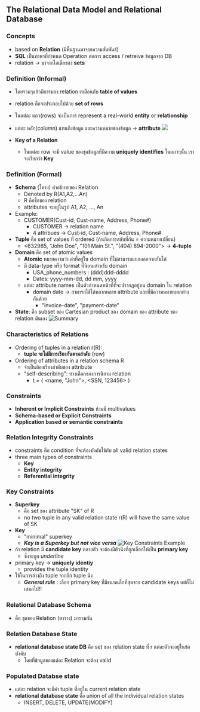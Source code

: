 ## The Relational Data Model and Relational Database

### Concepts
- based on **Relation** (มีพื้นฐานมาจากความสัมพันธ์)
- **SQL** เป็นภาษาที่กำหนด Operation ต่อการ access / retreive ข้อมูลจาก DB
- relation -> มาจากไอเดียของ **sets**

### Definition (Informal)
- โดยรวมๆแล้วมีการมอง relation เหมือนกับ **table of values**
- relation คือจะประกอบไปด้วย **set of rows**
- ในแต่ละ แถว(rows) จะเป็นการ represent a real-world **entity** or **relationship**
- แต่ละ หลัก(column) แทนถึงข้อมูล และความหมายของข้อมูล -> **attribute**
![](https://media.discordapp.net/attachments/1014398974649708624/1021246248717668382/unknown.png)

- **Key of a Relation**
  - ในแต่ละ row จะมี value ของชุดข้อมูลที่มีความ **uniquely identifies** ในแถวๆนั้น เราจะเรียกว่า **Key**

### Definition (Formal)
- **Schema** (โครง) คำอธิบายของ Relation
  - Denoted by R(A1,A2,...An)
  - R คือชื่อของ relation
  - attributes จะอยู่ในรูป A1, A2, ..., An
- Example:
  - CUSTOMER(Cust-id, Cust-name, Address, Phone#)
    - CUSTOMER -> relation name
    - 4 attribues -> Cust-id, Cust-name, Address, Phone#
- **Tuple** คือ set of values ที่ ordered (ถ้าเกิดการสลับที่กัน = ความหมายเปลี่ยน)
  - <632985, "John Doe", "101 Main St.", "(404) 894-2000"> -> **4-tuple**
- **Domain** คือ set of atomic values
  - **Atomic** หมายความว่า ค่าที่อยู่ใน domain ที่ไม่สามารถแยกออกจากกันได้
  - มี data-type หรือ format ที่นิยามสำหรับ domain
    - USA_phone_numbers : (ddd)ddd-dddd
    - Dates: yyyy-mm-dd, dd mm, yyyy
  - แต่ละ attribute  names เป็นตัวกำหนดหน้าที่ที่จะปรากฎอยู่บน domain ใน relation
    - domain date -> สามารถใช้ได้หลากหลาย attribute และที่มีความหมายแตกต่างกันด้วย
      - "invoice-date", "payment-date"
- **State**: คือ subset ของ Cartesian product ของ domain ของ attribute ของ relation มันเอง
![Summary](https://media.discordapp.net/attachments/1014398974649708624/1021253440011243590/unknown.png)

### Characteristics of Relations
- Ordering of tuples in a relation r(R):
  - **tuple จะไม่มีการเรียงกันตามลำดับ** (row)
- Ordering of attributes in a relation schema R
  - จำเป็นต้องเรียงลำดับของ attribute
  - "self-describing": ทางเลือกของการนิยาม relation
    - t = { <name, "John">, <SSN, 123456> }

### Constraints
- **Inherent or Implicit Constraints** ห้ามมี multivalues
- **Schema-based or Explicit Constraints**
- **Application based or semantic constraints**

### Relation Integrity Constraints
- constraints คือ condition ที่จะต้องบังคับใช้กับ all valid relation states
- three main types of constraints
  - **Key**
  - **Entity integrity**
  - **Referential integrity**

### Key Constraints
- **Superkey**
  - คือ set ของ attribute "SK" of R
  - no two tuple in any valid relation state r(R) will have the same value of SK
- **Key**
  - "minimal" superkey
  - ***Key is a Superkey but not vice versa***
![Key Constraints Example](https://media.discordapp.net/attachments/1014398974649708624/1021266187734241320/unknown.png)
- ถ้า relation มี **candidate key** หลายตัว จะต้องมีตัวนึงที่ถูกเลือกให้เป็น **primary key**
  - ซึ่งจะถูก _underline_
- primary key -> **uniquely identiy**
  - provides the tuple identity
- ใช้ในการอ้างถึง tuple จากอีก tuple นึง
  - ***General rule*** : เลือก primary key ที่มีขนาดเล็กที่สุดจาก candidate keys แต่ก็ไม่เสมอไป!!

### Relational Database Schema
- คือ ชุดของ Relation (ตาราง) มารวมกัน

### Relation Database State
- **relational database state DB** คือ set ของ relation state ที่ r แต่ละตัวจะอยู่ในข้อบังคับ
  - โดยที่ข้อมูลของแต่ละ Relation จะต้อง valid

### Populated Databse state
- แต่ละ relation จะมีค่า tuple ที่อยู่ใน current relation state
- **relational database state** คือ union of all the individual relation states
  - INSERT, DELETE, UPDATE(MODIFY)

